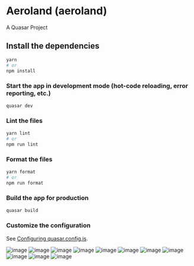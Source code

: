 # Aeroland (aeroland)

A Quasar Project

## Install the dependencies
```bash
yarn
# or
npm install
```

### Start the app in development mode (hot-code reloading, error reporting, etc.)
```bash
quasar dev
```


### Lint the files
```bash
yarn lint
# or
npm run lint
```


### Format the files
```bash
yarn format
# or
npm run format
```



### Build the app for production
```bash
quasar build
```

### Customize the configuration
See [Configuring quasar.config.js](https://v2.quasar.dev/quasar-cli-webpack/quasar-config-js).

![image](https://user-images.githubusercontent.com/60313827/190925166-fb0bb05b-0b3b-4251-ab3e-9ecae37553da.png)
![image](https://user-images.githubusercontent.com/60313827/190925179-cc80a2a3-847d-4464-96c1-cd11ad9dc36e.png)
![image](https://user-images.githubusercontent.com/60313827/190925208-1a01cbbe-86e1-4141-8ed4-1b6b0115b5ef.png)
![image](https://user-images.githubusercontent.com/60313827/190925221-7ee42b68-c351-4c85-94a0-398662409d1c.png)
![image](https://user-images.githubusercontent.com/60313827/190925237-ecd498cd-5228-4297-ae7d-457b747f060d.png)
![image](https://user-images.githubusercontent.com/60313827/190925246-882b4d94-39e2-4bb9-bbda-c609fea2ff30.png)
![image](https://user-images.githubusercontent.com/60313827/190925259-2fb8fe3f-e850-460a-9b3d-34dd99167e25.png)
![image](https://user-images.githubusercontent.com/60313827/190925289-342b4e28-8caa-4289-876c-dc82aec802fe.png)
![image](https://user-images.githubusercontent.com/60313827/190925304-1b0b5117-d925-4c60-a855-2f6d361f99a3.png)
![image](https://user-images.githubusercontent.com/60313827/190925316-dea51a77-d663-4c46-8019-c4bfc0221ea4.png)
![image](https://user-images.githubusercontent.com/60313827/190925335-ca3eb659-8d54-40ec-85b7-aced0f5f5368.png)

